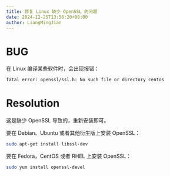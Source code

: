 ```yaml
---
title: 修复 Linux 缺少 OpenSSL 的问题
date: 2024-12-25T13:56:20+08:00
author: LiangMingJian
---
```


# BUG

在 Linux 编译某些软件时，会出现报错：

```bash
fatal error: openssl/ssl.h: No such file or directory centos
```

# Resolution

这是缺少 OpenSSL 导致的，重新安装即可。

要在 Debian、Ubuntu 或者其他衍生版上安装 OpenSSL：

```bash
sudo apt-get install libssl-dev
```

要在 Fedora，CentOS 或者 RHEL 上安装 OpenSSL：

```bash
sudo yum install openssl-devel
```
